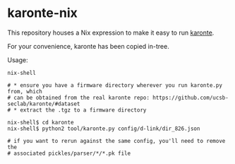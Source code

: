 # karonte-nix

This repository houses a Nix expression to make it easy to run
[karonte](https://github.com/ucsb-seclab/karonte).

For your convenience, karonte has been copied in-tree.

Usage:

```shell
nix-shell

# * ensure you have a firmware directory wherever you run karonte.py from, which
# can be obtained from the real karonte repo: https://github.com/ucsb-seclab/karonte/#dataset
# * extract the .tgz to a firmware directory

nix-shell$ cd karonte
nix-shell$ python2 tool/karonte.py config/d-link/dir_826.json

# if you want to rerun against the same config, you'll need to remove the
# associated pickles/parser/*/*.pk file
```
